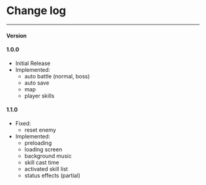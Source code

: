 # Change log
------------
#### Version

#### 1.0.0
- Initial Release
- Implemented:
    - auto battle (normal, boss)
    - auto save
    - map
    - player skills

#### 1.1.0
- Fixed:
    - reset enemy
- Implemented:
    - preloading
    - loading screen
    - background music
    - skill cast time
    - activated skill list
    - status effects (partial)
